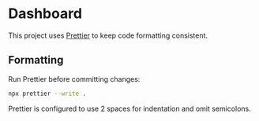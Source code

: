 # Dashboard

This project uses [Prettier](https://prettier.io/) to keep code formatting consistent.

## Formatting

Run Prettier before committing changes:

```bash
npx prettier --write .
```

Prettier is configured to use 2 spaces for indentation and omit semicolons.
